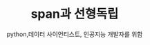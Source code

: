 ---
layout: post
title:  span과 선형독립
subtitle:   "python,데이터 사이언티스트, 인공지능 개발자를 위함"
categories: linear
tags: linear
comments: true
---